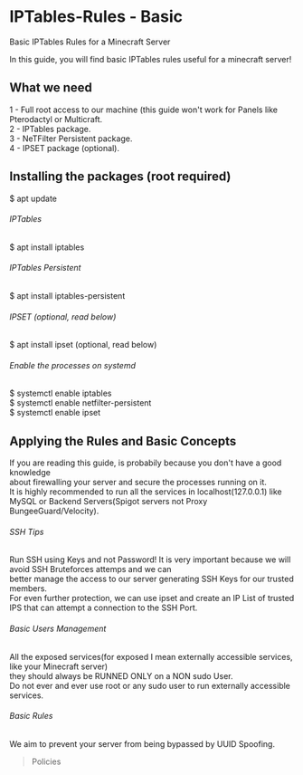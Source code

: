 # IPTables-Rules - Basic
Basic IPTables Rules for a Minecraft Server

In this guide, you will find basic IPTables rules useful for a minecraft server!

## What we need
1 - Full root access to our machine (this guide won't work for Panels like Pterodactyl or Multicraft.  
2 - IPTables package.  
3 - NeTFilter Persistent package.  
4 - IPSET package (optional).  

## Installing the packages (root required)  
$ apt update  
###### IPTables
$ apt install iptables  
###### IPTables Persistent  
$ apt install iptables-persistent  
###### IPSET (optional, read below)  
$ apt install ipset (optional, read below)  
###### Enable the processes on systemd
$ systemctl enable iptables  
$ systemctl enable netfilter-persistent  
$ systemctl enable ipset  

## Applying the Rules and Basic Concepts
If you are reading this guide, is probabily because you don't have a good knowledge  
about firewalling your server and secure the processes running on it.  
It is highly recommended to run all the services in localhost(127.0.0.1) like MySQL or Backend Servers(Spigot servers not Proxy BungeeGuard/Velocity).  

###### SSH Tips
Run SSH using Keys and not Password! It is very important because we will avoid SSH Bruteforces attemps and we can  
better manage the access to our server generating SSH Keys for our trusted members.  
For even further protection, we can use ipset and create an IP List of trusted IPS that can attempt a connection to the SSH Port.  

###### Basic Users Management
All the exposed services(for exposed I mean externally accessible services, like your Minecraft server)  
they should always be RUNNED ONLY on a NON sudo User.  
Do not ever and ever use root or any sudo user to run externally accessible services.  

###### Basic Rules
We aim to prevent your server from being bypassed by UUID Spoofing.  

> Policies  

